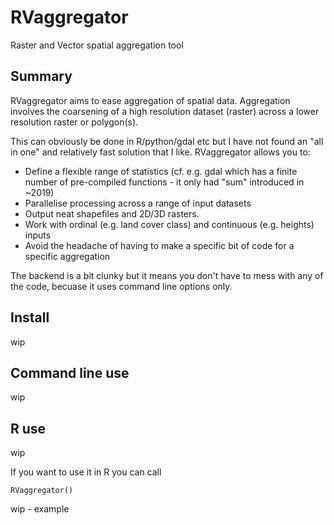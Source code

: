 # RVaggregator
Raster and Vector spatial aggregation tool

## Summary

RVaggregator aims to ease aggregation of spatial data. Aggregation involves the coarsening of a high resolution dataset (raster) across a lower resolution raster or polygon(s). 

This can obviously be done in R/python/gdal etc but I have not found an "all in one" and relatively fast solution that I like. RVaggregator allows you to:
- Define a flexible range of statistics (cf. e.g. gdal which has a finite number of pre-compiled functions - it  only had "sum" introduced in ~2019)
- Parallelise processing across a range of input datasets
- Output neat shapefiles and 2D/3D rasters.
- Work with ordinal (e.g. land cover class) and continuous (e.g. heights) inputs
- Avoid the headache of having to make a specific bit of code for a specific aggregation

The backend is a bit clunky but it means you don't have to mess with any of the code, becuase it uses command line options only. 

## Install

wip

## Command line use 

wip

## R use

wip

If you want to use it in R you can call
```
RVaggregator()
```

wip - example
